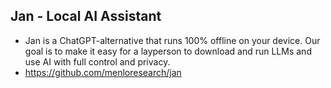 ## Jan - Local AI Assistant
- Jan is a ChatGPT-alternative that runs 100% offline on your device. Our goal is to make it easy for a layperson to download and run LLMs and use AI with full control and privacy.
- https://github.com/menloresearch/jan